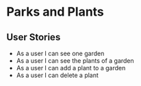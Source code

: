 # Parks and Plants

## User Stories
- As a user I can see one garden
- As a user I can see the plants of a garden
- As a user I can add a plant to a garden
- As a user I can delete a plant
